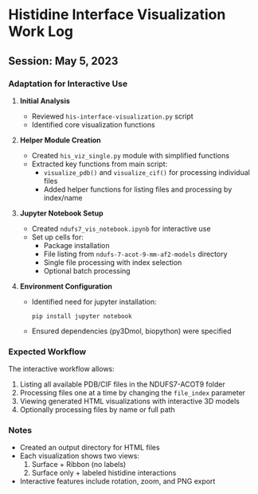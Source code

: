 # Histidine Interface Visualization Work Log

## Session: May 5, 2023

### Adaptation for Interactive Use

1. **Initial Analysis**
   - Reviewed `his-interface-visualization.py` script
   - Identified core visualization functions

2. **Helper Module Creation**
   - Created `his_viz_single.py` module with simplified functions
   - Extracted key functions from main script:
     - `visualize_pdb()` and `visualize_cif()` for processing individual files
     - Added helper functions for listing files and processing by index/name

3. **Jupyter Notebook Setup**
   - Created `ndufs7_vis_notebook.ipynb` for interactive use
   - Set up cells for:
     - Package installation
     - File listing from `ndufs-7-acot-9-mm-af2-models` directory
     - Single file processing with index selection
     - Optional batch processing

4. **Environment Configuration**
   - Identified need for jupyter installation:
     ```
     pip install jupyter notebook
     ```
   - Ensured dependencies (py3Dmol, biopython) were specified

### Expected Workflow

The interactive workflow allows:

1. Listing all available PDB/CIF files in the NDUFS7-ACOT9 folder
2. Processing files one at a time by changing the `file_index` parameter
3. Viewing generated HTML visualizations with interactive 3D models
4. Optionally processing files by name or full path

### Notes

- Created an output directory for HTML files
- Each visualization shows two views:
  1. Surface + Ribbon (no labels)
  2. Surface only + labeled histidine interactions
- Interactive features include rotation, zoom, and PNG export 